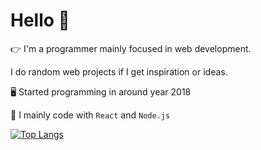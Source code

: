 # Hello 👋

👉 I'm a programmer mainly focused in web development.

I do random web projects if I get inspiration or ideas.

🖥️ Started programming in around year 2018

💎 I mainly code with `React` and `Node.js`

[![Top Langs](https://github-readme-stats.vercel.app/api/top-langs/?username=leeviko)](https://github.com/anuraghazra/github-readme-stats)
